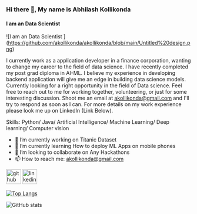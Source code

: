 ### Hi there 👋, My name is Abhilash Kollikonda
#### I am an Data Scientist 
![I am an Data Scientist ]
(https://github.com/akollikonda/akollikonda/blob/main/Untitled%20design.png)

I currently work as a application developer in a finance corporation, wanting to change my career to the field of data science. I have recently completed  my post  grad diploma in AI-ML. I believe my experience in developing backend application will give me an edge in building data science models. Currently looking for a right opportunity in the field of Data science. Feel free to reach out to me for working together, volunteering, or just for some interesting discussion. Shoot me an email at akollikonda@gmail.com and I'll try to respond as soon as I can. For more details  on  my work experience  please look me up on LinkedIn  (Link Below).

Skills: Python/ Java/ Artificial Intelligence/ Machine Learning/ Deep learning/ Computer vision 

- 🔭 I’m currently working on Titanic Dataset 
- 🌱 I’m currently learning How to deploy ML Apps on mobile phones  
- 👯 I’m looking to collaborate on Any  Hackathons  
- 📫 How to reach me: akollikonda@gmail.com 


[<img src='https://cdn.jsdelivr.net/npm/simple-icons@3.0.1/icons/github.svg' alt='github' height='40'>](https://github.com/akollikonda)  [<img src='https://cdn.jsdelivr.net/npm/simple-icons@3.0.1/icons/linkedin.svg' alt='linkedin' height='40'>](https://www.linkedin.com/in/https://www.linkedin.com/in/akollikonda//)  

[![Top Langs](https://github-readme-stats.vercel.app/api/top-langs/?username=akollikonda)](https://github.com/anuraghazra/github-readme-stats)

![GitHub stats](https://github-readme-stats.vercel.app/api?username=akollikonda&show_icons=true)  


